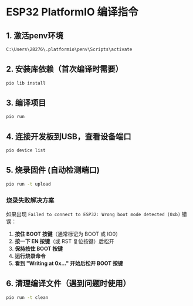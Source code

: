 # ESP32 PlatformIO 编译指令

## 1. 激活penv环境
```bash
C:\Users\28276\.platformio\penv\Scripts\activate
```

## 2. 安装库依赖（首次编译时需要）
```bash
pio lib install
```

## 3. 编译项目
```bash
pio run
```

## 4. 连接开发板到USB，查看设备端口
```bash
pio device list
```

## 5. 烧录固件 (自动检测端口)
```bash
pio run -t upload
```

### 烧录失败解决方案
如果出现 `Failed to connect to ESP32: Wrong boot mode detected (0xb)` 错误：
1. **按住 BOOT 按键**（通常标记为 BOOT 或 IO0）
2. **按一下 EN 按键**（或 RST 复位按键）后松开
3. **保持按住 BOOT 按键**
4. **运行烧录命令**
5. **看到 "Writing at 0x..." 开始后松开 BOOT 按键**

## 6. 清理编译文件（遇到问题时使用）
```bash
pio run -t clean
```